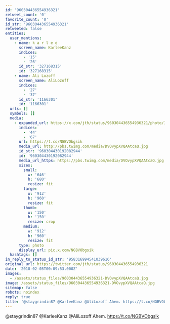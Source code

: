 ```yaml
---
id: '960304436554936321'
retweet_count: '0'
favorite_count: '0'
id_str: '960304436554936321'
retweeted: false
entities:
  user_mentions:
    - name: k a r l e e
      screen_name: KarleeKanz
      indices:
        - '15'
        - '26'
      id_str: '327168315'
      id: '327168315'
    - name: Ali Lozoff
      screen_name: AliLozoff
      indices:
        - '27'
        - '37'
      id_str: '1166301'
      id: '1166301'
  urls: []
  symbols: []
  media:
    - expanded_url: https://x.com/jth/status/960304436554936321/photo/1
      indices:
        - '44'
        - '67'
      url: https://t.co/NGBVObgsik
      media_url: http://pbs.twimg.com/media/DVOvypXVQAAtcaQ.jpg
      id_str: '960304430192082944'
      id: '960304430192082944'
      media_url_https: https://pbs.twimg.com/media/DVOvypXVQAAtcaQ.jpg
      sizes:
        small:
          w: '646'
          h: '680'
          resize: fit
        large:
          w: '912'
          h: '960'
          resize: fit
        thumb:
          w: '150'
          h: '150'
          resize: crop
        medium:
          w: '912'
          h: '960'
          resize: fit
      type: photo
      display_url: pic.x.com/NGBVObgsik
  hashtags: []
in_reply_to_status_id_str: '958316994541039616'
original_url: https://twitter.com/jth/status/960304436554936321
date: '2018-02-05T00:09:53.000Z'
images:
  - /assets/status_files/960304436554936321-DVOvypXVQAAtcaQ.jpg
image: /assets/status_files/960304436554936321-DVOvypXVQAAtcaQ.jpg
sitemap: false
robots: noindex
reply: true
title: '@staygrindin87 @KarleeKanz @AliLozoff Ahem. https://t.co/NGBVObgsik'
---
```


@staygrindin87 @KarleeKanz @AliLozoff Ahem. https://t.co/NGBVObgsik
